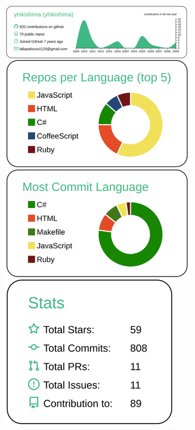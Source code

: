 [![](https://raw.githubusercontent.com/yhikishima/yhikishima/master/profile-summary-card-output/vue/0-profile-details.svg)](https://github.com/vn7n24fzkq/github-profile-summary-cards)
[![](https://raw.githubusercontent.com/yhikishima/yhikishima/master/profile-summary-card-output/vue/1-repos-per-language.svg)](https://github.com/vn7n24fzkq/github-profile-summary-cards)
[![](https://raw.githubusercontent.com/yhikishima/yhikishima/master/profile-summary-card-output/vue/2-most-commit-language.svg)](https://github.com/vn7n24fzkq/github-profile-summary-cards)
[![](https://raw.githubusercontent.com/yhikishima/yhikishima/master/profile-summary-card-output/vue/3-stats.svg)](https://github.com/vn7n24fzkq/github-profile-summary-cards)
